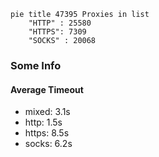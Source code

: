 
```mermaid
pie title 47395 Proxies in list
    "HTTP" : 25580
    "HTTPS": 7309
    "SOCKS" : 20068
```

### Some Info
#### Average Timeout

- mixed: 3.1s
- http: 1.5s
- https: 8.5s
- socks: 6.2s